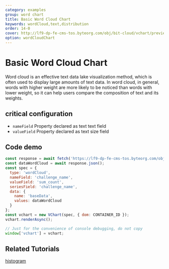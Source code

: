```yaml
---
category: examples
group: word chart
title: Basic Word Cloud Chart
keywords: wordCloud,text,distribution
order: 14-0
cover: http://lf9-dp-fe-cms-tos.byteorg.com/obj/bit-cloud/vchart/preview/word-cloud-chart/word-cloud-basis.png
option: wordCloudChart
---
```


# Basic Word Cloud Chart

Word cloud is an effective text data lake visualization method, which is often used to display large amounts of text data. In word cloud, in general, words with higher weight are more likely to be noticed than words with lower weight, so it can help users compare the composition of text and its weights.

## critical configuration

- `nameField` Property declared as text text field
- `valueField` Property declared as text size field

## Code demo

```javascript livedemo
const response = await fetch('https://lf9-dp-fe-cms-tos.byteorg.com/obj/bit-cloud/data-wordcloud.json');
const dataWordCloud = await response.json();
const spec = {
  type: 'wordCloud',
  nameField: 'challenge_name',
  valueField: 'sum_count',
  seriesField: 'challenge_name',
  data: {
    name: 'baseData',
    values: dataWordCloud
  }
};
const vchart = new VChart(spec, { dom: CONTAINER_ID });
vchart.renderAsync();

// Just for the convenience of console debugging, do not copy
window['vchart'] = vchart;
```

## Related Tutorials

[histogram](link)
